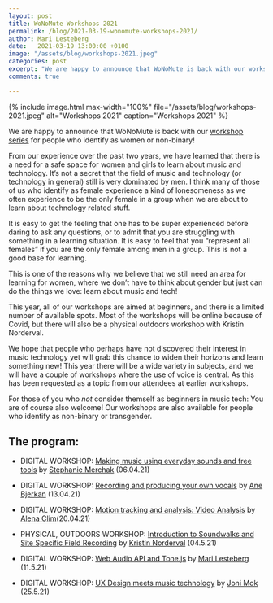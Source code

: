 ```yaml
---
layout: post
title: WoNoMute Workshops 2021
permalink: /blog/2021-03-19-wonomute-workshops-2021/
author: Mari Lesteberg
date:   2021-03-19 13:00:00 +0100
image: "/assets/blog/workshops-2021.jpeg"
categories: post
excerpt: "We are happy to announce that WoNoMute is back with our workshop series for people who identify as women and non-binary! From our experience over the past two years, we have learned that there is a need for a safe space for women and girls to learn about music and technology. It’s not a secret that the field of music and technology (or technology in general) still is very dominated by men. "
comments: true

---
```


{% include image.html
max-width="100%" file="/assets/blog/workshops-2021.jpeg" alt="Workshops 2021"
caption="Workshops 2021" %}

We are happy to announce that WoNoMute is back with our [workshop series](http://wonomute.no/workshops/forthcoming/) for people who identify as women or non-binary!

From our experience over the past two years, we have learned that there is a need for a safe space for women and girls to learn about music and technology. It’s not a secret that the field of music and technology (or technology in general) still is very dominated by men. I think many of those of us who identify as female experience a kind of lonesomeness as we often experience to be the only female in a group when we are about to learn about technology related stuff.

It is easy to get the feeling that one has to be super experienced before daring to ask any questions, or to admit that you are struggling with something in a learning situation. It is easy to feel that you “represent all females” if you are the only female among men in a group. This is not a good base for learning.

This is one of the reasons why we believe that we still need an area for learning for women, where we don’t have to think about gender but just can do the things we love: learn about music and tech!

This year, all of our workshops are aimed at beginners, and there is a limited number of available spots. Most of the workshops will be online because of Covid, but there will also be a physical outdoors workshop with Kristin Norderval. 

We hope that people who perhaps have not discovered their interest in music technology yet will grab this chance to widen their horizons and learn something new! This year there will be a wide variety in subjects, and we will have a couple of workshops where the use of voice is central. As this has been requested as a topic from our attendees at earlier workshops. 

For those of you who *not* consider themself as beginners in music tech: You are of course also welcome! Our workshops are also available for people who identify as non-binary or transgender.

## The program: 

* DIGITAL WORKSHOP: [Making music using everyday sounds and free tools](http://wonomute.no/workshops/stephanie-merchak-workshop) by [Stephanie Merchak](/directory-of-wonomute/stephanie-merchak/) (06.04.21)

* DIGITAL WORKSHOP: [Recording and producing your own vocals](http://wonomute.no/workshops/ane-bjerkan-workshop) by [Ane Bjerkan](/directory-of-wonomute/ane-bjerkan/) (13.04.21)

* DIGITAL WORKSHOP: [Motion tracking and analysis: Video Analysis](http://wonomute.no/workshops/alena-clim-workshop) by [Alena Clim](/directory-of-wonomute/alena-clim/)(20.04.21)

* PHYSICAL, OUTDOORS WORKSHOP: [Introduction to Soundwalks and Site Specific Field Recording](http://wonomute.no/workshops/kristin-norderval-workshop) by [Kristin Norderval](/directory-of-wonomute/kristin-norderval/) (04.5.21)

* DIGITAL WORKSHOP: [Web Audio API and Tone.js](http://wonomute.no/workshops/mari-lesteberg-workshop) by [Mari Lesteberg](/directory-of-wonomute/mari-lesteberg/) (11.5.21)

* DIGITAL WORKSHOP: [UX Design meets music technology](http://wonomute.no/workshops/joni-mok-workshop) by [Joni Mok](/directory-of-wonomute/joni-mok/) (25.5.21)
